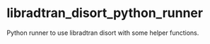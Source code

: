 # libradtran_disort_python_runner
Python runner to use libradtran disort with some helper functions.
